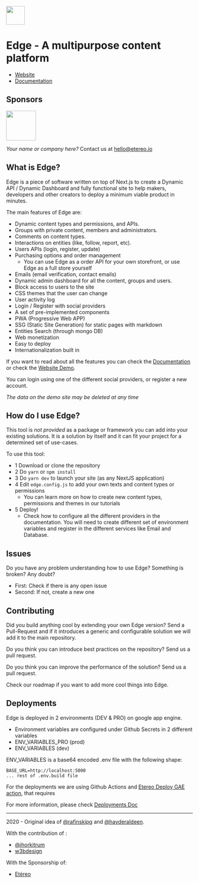 <img src="./public/icons/icon-512x512.png" width="50px" />

# Edge - A multipurpose content platform

- [Website](https://edge-next.now.sh/)
- [Documentation](./DOCUMENTATION.md)
  

## Sponsors 

<a href="https://etereo.io" title="Etéreo" target="_blank"><img src="./public/static/sponsors/etereo.png" width="80px" /></a>

*Your name or company here?* Contact us at hello@etereo.io


## What is Edge? 

Edge is a piece of software written on top of Next.js to create a Dynamic API / Dynamic Dashboard and fully functional site to help makers, developers and other creators to deploy a minimum viable product in minutes.

The main features of Edge are:
- Dynamic content types and permissions, and APIs.
- Groups with private content, members and administrators.
- Comments on content types.
- Interactions on entities (like, follow, report, etc).
- Users APIs (login, register, update)
- Purchasing options and order management
  - You can use Edge as a order API for your own storefront, or use Edge as a full store yourself
- Emails (email verification, contact emails)
- Dynamic admin dashboard for all the content, groups and users.
- Block access to users to the site
- CSS themes that the user can change
- User activity log
- Login / Register with social providers
- A set of pre-implemented components
- PWA (Progressive Web APP)
- SSG (Static Site Generation) for static pages with markdown
- Entities Search (through mongo DB)
- Web monetization
- Easy to deploy
- Internationalization built in

If you want to read about all the features you can check the [Documentation](./DOCUMENTATION.md) or check the [Website Demo](https://edge-next.now.sh/).

You can login using one of the different social providers, or register a new account.

*The data on the demo site may be deleted at any time*


## How do I use Edge?

This tool is *not provided* as a package or framework you can add into your existing solutions. It is a solution by itself and it can fit your project for a determined set of use-cases. 

To use this tool:
- 1 Download or clone the repository
- 2 Do `yarn` or `npm install` 
- 3 Do `yarn dev` to launch your site (as any NextJS application)
- 4 Edit `edge.config.js` to add your own texts and content types or permissions
  - You can learn more on how to create new content types, permissions and themes in our tutorials
- 5 Deploy! 
  - Check how to configure all the different providers in the documentation. You will need to create different set of environment variables and register in the different services like Email and Database.

## Issues

Do you have any problem understanding how to use Edge? 
Something is broken?
Any doubt?

- First: Check if there is any open issue
- Second: If not, create a new one

## Contributing

Did you build anything cool by extending your own Edge version? Send a Pull-Request and if it introduces a generic and configurable solution we will add it to the main repository. 

Do you think you can introduce best practices on the repository? Send us a pull request.

Do you think you can improve the performance of the solution? Send us a pull request.

Check our roadmap if you want to add more cool things into Edge.


## Deployments

Edge is deployed in 2 environments (DEV & PRO) on google app engine.
  
- Environment variables are configured under Github Secrets in 2 different variables
- ENV_VARIABLES_PRO (prod)
- ENV_VARIABLES (dev)

ENV_VARIABLES is a base64 encoded .env file with the following shape:

```
BASE_URL=http://localhost:5000
... rest of .env.build file
```

For the deployments we are using Github Actions and [Etereo Deploy GAE action](https://github.com/etereo-io/deploy-gae-action), that requires 

For more information, please check [Deployments Doc](./doc/DEPLOYMENTS.md)

-----------

 2020 - Original idea of [@rafinskipg](https://github.com/rafinskipg) and [@hayderaldeen](https://github.com/hayderaldeen). 

With the contribution of : 
- [@ihorkitrum](https://github.com/ihorkitrum) 
- [w3bdesign](https://github.com/w3bdesign)

With the Sponsorship of:
- [Etéreo](https://etereo.io)